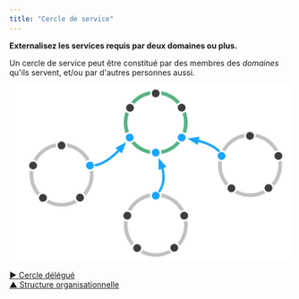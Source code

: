 ```yaml
---
title: "Cercle de service"
---
```



<summary>
<strong>Externalisez les services requis par deux domaines ou plus.</strong>
</summary>

Un cercle de service peut être constitué par des membres des <dfn data-info="Domaine: Une zone d&apos;influence, d’activité et de prise de décisions distincte au sein d&apos;une organisation.">domaines</dfn> qu'ils servent, et/ou par d'autres personnes aussi.

![Cercle de service](img/structural-patterns/service-circle.png)

[&#9654; Cercle délégué](delegate-circle.html)<br/>[&#9650; Structure organisationnelle](organizational-structure.html)

